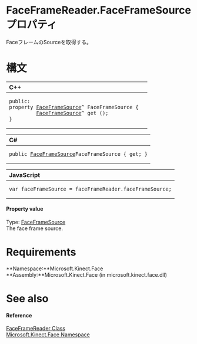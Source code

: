 FaceFrameReader.FaceFrameSource プロパティ  
========================================  

FaceフレームのSourceを取得する。
<span id="syntaxSection"></span>

構文
======  

<table>
<colgroup>
<col width="100%" />
</colgroup>
<thead>
<tr class="header">
<th align="left">C++</th>
</tr>
</thead>
<tbody>
<tr class="odd">
<td align="left"><pre><code>public:  
property <a href="../../FaceFrameSource_Class.md">FaceFrameSource</a>^ FaceFrameSource {  
         <a href="../../FaceFrameSource_Class.md">FaceFrameSource</a>^ get ();  
}</code></pre></td>
</tr>
</tbody>
</table>

<table>
<colgroup>
<col width="100%" />
</colgroup>
<thead>
<tr class="header">
<th align="left">C#</th>
</tr>
</thead>
<tbody>
<tr class="odd">
<td align="left"><pre><code>public <a href="../../FaceFrameSource_Class.md">FaceFrameSource</a>FaceFrameSource { get; }</code></pre></td>
</tr>
</tbody>
</table>

<table>
<colgroup>
<col width="100%" />
</colgroup>
<thead>
<tr class="header">
<th align="left">JavaScript</th>
</tr>
</thead>
<tbody>
<tr class="odd">
<td align="left"><pre><code>var faceFrameSource = faceFrameReader.faceFrameSource;</code></pre></td>
</tr>
</tbody>
</table>

<span id="ID4ER"></span>
#### Property value  

Type: [FaceFrameSource](../../FaceFrameSource_Class.md)  
The face frame source.  

<span id="requirements"></span>

Requirements  
============  

**Namespace:**Microsoft.Kinect.Face  
**Assembly:**Microsoft.Kinect.Face (in microsoft.kinect.face.dll)  

<span id="ID4E3"></span>

See also  
========  

<span id="ID4E5"></span>
#### Reference  

[FaceFrameReader Class](../../FaceFrameReader_Class.md)  
 [Microsoft.Kinect.Face Namespace](../../../Kinect.Face.md)  



<!--Please do not edit the data in the comment block below.-->
<!--
TOCTitle : FaceFrameSource Property
RLTitle : FaceFrameReader.FaceFrameSource Property
KeywordK : FaceFrameSource property
KeywordK : FaceFrameReader.FaceFrameSource property
KeywordF : Microsoft.Kinect.Face.FaceFrameReader.FaceFrameSource
KeywordF : FaceFrameReader.FaceFrameSource
KeywordF : FaceFrameSource
KeywordF : Microsoft.Kinect.Face.FaceFrameReader.FaceFrameSource
KeywordA : P:Microsoft.Kinect.Face.FaceFrameReader.FaceFrameSource
AssetID : P:Microsoft.Kinect.Face.FaceFrameReader.FaceFrameSource
Locale : en-us
CommunityContent : 1
APIType : Managed
APILocation : microsoft.kinect.face.dll
APIName : Microsoft.Kinect.Face.FaceFrameReader.FaceFrameSource
TargetOS : Windows
TopicType : kbSyntax
DevLang : VB
DevLang : CSharp
DevLang : JavaScript
DevLang : C++
DocSet : K4Wv2
ProjType : K4Wv2Proj
Technology : Kinect for Windows
Product : Kinect for Windows SDK v2
productversion : 20
-->

